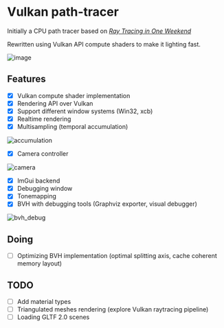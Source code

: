 # Vulkan path-tracer
Initially a CPU path tracer based on [_Ray Tracing in One Weekend_](https://raytracing.github.io/books/RayTracingInOneWeekend.html)

Rewritten using Vulkan API compute shaders to make it lighting fast.

![image](https://user-images.githubusercontent.com/7492041/121815427-05256780-cc66-11eb-9958-7c6b4e705375.png)

## Features

* [x] Vulkan compute shader implementation
* [x] Rendering API over Vulkan
* [x] Support different window systems (Win32, xcb)
* [x] Realtime rendering
* [x] Multisampling (temporal accumulation)

![accumulation](https://user-images.githubusercontent.com/7492041/121815317-5719bd80-cc65-11eb-8d07-3e3645fc098e.gif)
* [x] Camera controller 

![camera](https://user-images.githubusercontent.com/7492041/121815035-bc6caf00-cc63-11eb-95da-c88796f9055a.gif)
* [x] ImGui backend
* [x] Debugging window
* [x] Tonemapping
* [x] BVH with debugging tools (Graphviz exporter, visual debugger)

![bvh_debug](https://user-images.githubusercontent.com/7492041/121815003-8a5b4d00-cc63-11eb-85b4-6d82957fd935.gif)

## Doing

* [ ] Optimizing BVH implementation (optimal splitting axis, cache coherent memory layout)

## TODO

* [ ] Add material types
* [ ] Triangulated meshes rendering (explore Vulkan raytracing pipeline)
* [ ] Loading GLTF 2.0 scenes
